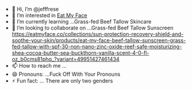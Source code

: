 - 👋 Hi, I’m @jefffrese
- 👀 I’m interested in [Eat My Face](https://eatmyface.co/)
- 🌱 I’m currently learning ...Grass-fed Beef Tallow Skincare
- 💞️ I’m looking to collaborate on ...Grass-fed Beef Tallow Sunscreen https://eatmyface.co/collections/sun-protection-recovery-shield-and-soothe-your-skin/products/eat-my-face-beef-tallow-sunscreen-grass-fed-tallow-with-spf-30-non-nano-zinc-oxide-reef-safe-moisturizing-shea-cocoa-butter-sea-buckthorn-vanilla-scent-4-0-fl-oz_b0cms81phq_?variant=49951427461434
- 📫 How to reach me ...
- 😄 Pronouns: ...Fuck Off With Your Pronouns
- ⚡ Fun fact: ... There are only two genders

<!---
jefffrese/jefffrese is a ✨ special ✨ repository because its `README.md` (this file) appears on your GitHub profile.
You can click the Preview link to take a look at your changes.
--->
